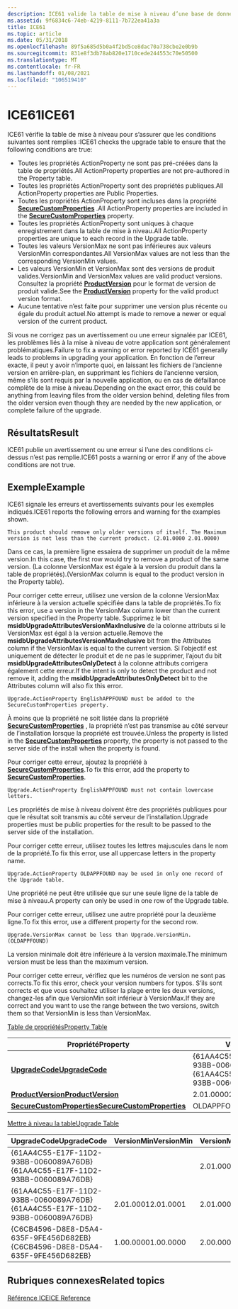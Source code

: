 ```yaml
---
description: ICE61 valide la table de mise à niveau d’une base de données Windows Installer.
ms.assetid: 9f6834c6-74eb-4219-8111-7b722ea41a3a
title: ICE61
ms.topic: article
ms.date: 05/31/2018
ms.openlocfilehash: 89f5a685d5b0a4f2bd5ce8dac70a738cbe2e0b9b
ms.sourcegitcommit: 831e8f3db78ab820e1710cede244553c70e50500
ms.translationtype: MT
ms.contentlocale: fr-FR
ms.lasthandoff: 01/08/2021
ms.locfileid: "106519410"
---
```

# <a name="ice61"></a><span data-ttu-id="1a965-103">ICE61</span><span class="sxs-lookup"><span data-stu-id="1a965-103">ICE61</span></span>

<span data-ttu-id="1a965-104">ICE61 vérifie la table de mise à niveau pour s’assurer que les conditions suivantes sont remplies :</span><span class="sxs-lookup"><span data-stu-id="1a965-104">ICE61 checks the upgrade table to ensure that the following conditions are true:</span></span>

-   <span data-ttu-id="1a965-105">Toutes les propriétés ActionProperty ne sont pas pré-créées dans la table de propriétés.</span><span class="sxs-lookup"><span data-stu-id="1a965-105">All ActionProperty properties are not pre-authored in the Property table.</span></span>
-   <span data-ttu-id="1a965-106">Toutes les propriétés ActionProperty sont des propriétés publiques.</span><span class="sxs-lookup"><span data-stu-id="1a965-106">All ActionProperty properties are Public Properties.</span></span>
-   <span data-ttu-id="1a965-107">Toutes les propriétés ActionProperty sont incluses dans la propriété [**SecureCustomProperties**](securecustomproperties.md) .</span><span class="sxs-lookup"><span data-stu-id="1a965-107">All ActionProperty properties are included in the [**SecureCustomProperties**](securecustomproperties.md) property.</span></span>
-   <span data-ttu-id="1a965-108">Toutes les propriétés ActionProperty sont uniques à chaque enregistrement dans la table de mise à niveau.</span><span class="sxs-lookup"><span data-stu-id="1a965-108">All ActionProperty properties are unique to each record in the Upgrade table.</span></span>
-   <span data-ttu-id="1a965-109">Toutes les valeurs VersionMax ne sont pas inférieures aux valeurs VersionMin correspondantes.</span><span class="sxs-lookup"><span data-stu-id="1a965-109">All VersionMax values are not less than the corresponding VersionMin values.</span></span>
-   <span data-ttu-id="1a965-110">Les valeurs VersionMin et VersionMax sont des versions de produit valides.</span><span class="sxs-lookup"><span data-stu-id="1a965-110">VersionMin and VersionMax values are valid product versions.</span></span> <span data-ttu-id="1a965-111">Consultez la propriété [**ProductVersion**](productversion.md) pour le format de version de produit valide.</span><span class="sxs-lookup"><span data-stu-id="1a965-111">See the [**ProductVersion**](productversion.md) property for the valid product version format.</span></span>
-   <span data-ttu-id="1a965-112">Aucune tentative n’est faite pour supprimer une version plus récente ou égale du produit actuel.</span><span class="sxs-lookup"><span data-stu-id="1a965-112">No attempt is made to remove a newer or equal version of the current product.</span></span>

<span data-ttu-id="1a965-113">Si vous ne corrigez pas un avertissement ou une erreur signalée par ICE61, les problèmes liés à la mise à niveau de votre application sont généralement problématiques.</span><span class="sxs-lookup"><span data-stu-id="1a965-113">Failure to fix a warning or error reported by ICE61 generally leads to problems in upgrading your application.</span></span> <span data-ttu-id="1a965-114">En fonction de l’erreur exacte, il peut y avoir n’importe quoi, en laissant les fichiers de l’ancienne version en arrière-plan, en supprimant les fichiers de l’ancienne version, même s’ils sont requis par la nouvelle application, ou en cas de défaillance complète de la mise à niveau.</span><span class="sxs-lookup"><span data-stu-id="1a965-114">Depending on the exact error, this could be anything from leaving files from the older version behind, deleting files from the older version even though they are needed by the new application, or complete failure of the upgrade.</span></span>

## <a name="result"></a><span data-ttu-id="1a965-115">Résultats</span><span class="sxs-lookup"><span data-stu-id="1a965-115">Result</span></span>

<span data-ttu-id="1a965-116">ICE61 publie un avertissement ou une erreur si l’une des conditions ci-dessus n’est pas remplie.</span><span class="sxs-lookup"><span data-stu-id="1a965-116">ICE61 posts a warning or error if any of the above conditions are not true.</span></span>

## <a name="example"></a><span data-ttu-id="1a965-117">Exemple</span><span class="sxs-lookup"><span data-stu-id="1a965-117">Example</span></span>

<span data-ttu-id="1a965-118">ICE61 signale les erreurs et avertissements suivants pour les exemples indiqués.</span><span class="sxs-lookup"><span data-stu-id="1a965-118">ICE61 reports the following errors and warning for the examples shown.</span></span>

``` syntax
This product should remove only older versions of itself. The Maximum version is not less than the current product. (2.01.0000 2.01.0000)
```

<span data-ttu-id="1a965-119">Dans ce cas, la première ligne essaiera de supprimer un produit de la même version.</span><span class="sxs-lookup"><span data-stu-id="1a965-119">In this case, the first row would try to remove a product of the same version.</span></span> <span data-ttu-id="1a965-120">(La colonne VersionMax est égale à la version du produit dans la table de propriétés).</span><span class="sxs-lookup"><span data-stu-id="1a965-120">(VersionMax column is equal to the product version in the Property table).</span></span>

<span data-ttu-id="1a965-121">Pour corriger cette erreur, utilisez une version de la colonne VersionMax inférieure à la version actuelle spécifiée dans la table de propriétés.</span><span class="sxs-lookup"><span data-stu-id="1a965-121">To fix this error, use a version in the VersionMax column lower than the current version specified in the Property table.</span></span> <span data-ttu-id="1a965-122">Supprimez le bit **msidbUpgradeAttributesVersionMaxInclusive** de la colonne attributs si le VersionMax est égal à la version actuelle.</span><span class="sxs-lookup"><span data-stu-id="1a965-122">Remove the **msidbUpgradeAttributesVersionMaxInclusive** bit from the Attributes column if the VersionMax is equal to the current version.</span></span> <span data-ttu-id="1a965-123">Si l’objectif est uniquement de détecter le produit et de ne pas le supprimer, l’ajout du bit **msidbUpgradeAttributesOnlyDetect** à la colonne attributs corrigera également cette erreur.</span><span class="sxs-lookup"><span data-stu-id="1a965-123">If the intent is only to detect the product and not remove it, adding the **msidbUpgradeAttributesOnlyDetect** bit to the Attributes column will also fix this error.</span></span>

``` syntax
Upgrade.ActionProperty EnglishAPPFOUND must be added to the SecureCustomProperties property.
```

<span data-ttu-id="1a965-124">À moins que la propriété ne soit listée dans la propriété [**SecureCustomProperties**](securecustomproperties.md) , la propriété n’est pas transmise au côté serveur de l’installation lorsque la propriété est trouvée.</span><span class="sxs-lookup"><span data-stu-id="1a965-124">Unless the property is listed in the [**SecureCustomProperties**](securecustomproperties.md) property, the property is not passed to the server side of the install when the property is found.</span></span>

<span data-ttu-id="1a965-125">Pour corriger cette erreur, ajoutez la propriété à [**SecureCustomProperties**](securecustomproperties.md).</span><span class="sxs-lookup"><span data-stu-id="1a965-125">To fix this error, add the property to [**SecureCustomProperties**](securecustomproperties.md).</span></span>

``` syntax
Upgrade.ActionProperty EnglishAPPFOUND must not contain lowercase letters.
```

<span data-ttu-id="1a965-126">Les propriétés de mise à niveau doivent être des propriétés publiques pour que le résultat soit transmis au côté serveur de l’installation.</span><span class="sxs-lookup"><span data-stu-id="1a965-126">Upgrade properties must be public properties for the result to be passed to the server side of the installation.</span></span>

<span data-ttu-id="1a965-127">Pour corriger cette erreur, utilisez toutes les lettres majuscules dans le nom de la propriété.</span><span class="sxs-lookup"><span data-stu-id="1a965-127">To fix this error, use all uppercase letters in the property name.</span></span>

``` syntax
Upgrade.ActionProperty OLDAPPFOUND may be used in only one record of the Upgrade table.
```

<span data-ttu-id="1a965-128">Une propriété ne peut être utilisée que sur une seule ligne de la table de mise à niveau.</span><span class="sxs-lookup"><span data-stu-id="1a965-128">A property can only be used in one row of the Upgrade table.</span></span>

<span data-ttu-id="1a965-129">Pour corriger cette erreur, utilisez une autre propriété pour la deuxième ligne.</span><span class="sxs-lookup"><span data-stu-id="1a965-129">To fix this error, use a different property for the second row.</span></span>

``` syntax
Upgrade.VersionMax cannot be less than Upgrade.VersionMin. (OLDAPPFOUND)
```

<span data-ttu-id="1a965-130">La version minimale doit être inférieure à la version maximale.</span><span class="sxs-lookup"><span data-stu-id="1a965-130">The minimum version must be less than the maximum version.</span></span>

<span data-ttu-id="1a965-131">Pour corriger cette erreur, vérifiez que les numéros de version ne sont pas corrects.</span><span class="sxs-lookup"><span data-stu-id="1a965-131">To fix this error, check your version numbers for typos.</span></span> <span data-ttu-id="1a965-132">S’ils sont corrects et que vous souhaitez utiliser la plage entre les deux versions, changez-les afin que VersionMin soit inférieur à VersionMax.</span><span class="sxs-lookup"><span data-stu-id="1a965-132">If they are correct and you want to use the range between the two versions, switch them so that VersionMin is less than VersionMax.</span></span>

[<span data-ttu-id="1a965-133">Table de propriétés</span><span class="sxs-lookup"><span data-stu-id="1a965-133">Property Table</span></span>](property-table.md)



| <span data-ttu-id="1a965-134">Propriété</span><span class="sxs-lookup"><span data-stu-id="1a965-134">Property</span></span>                                                 | <span data-ttu-id="1a965-135">Valeur</span><span class="sxs-lookup"><span data-stu-id="1a965-135">Value</span></span>                                  |
|----------------------------------------------------------|----------------------------------------|
| [<span data-ttu-id="1a965-136">**UpgradeCode**</span><span class="sxs-lookup"><span data-stu-id="1a965-136">**UpgradeCode**</span></span>](upgradecode.md)                       | <span data-ttu-id="1a965-137">{61AA4C55-E17F-11D2-93BB-0060089A76DB}</span><span class="sxs-lookup"><span data-stu-id="1a965-137">{61AA4C55-E17F-11D2-93BB-0060089A76DB}</span></span> |
| [<span data-ttu-id="1a965-138">**ProductVersion**</span><span class="sxs-lookup"><span data-stu-id="1a965-138">**ProductVersion**</span></span>](productversion.md)                 | <span data-ttu-id="1a965-139">2.01.0000</span><span class="sxs-lookup"><span data-stu-id="1a965-139">2.01.0000</span></span>                              |
| [<span data-ttu-id="1a965-140">**SecureCustomProperties**</span><span class="sxs-lookup"><span data-stu-id="1a965-140">**SecureCustomProperties**</span></span>](securecustomproperties.md) | <span data-ttu-id="1a965-141">OLDAPPFOUND</span><span class="sxs-lookup"><span data-stu-id="1a965-141">OLDAPPFOUND</span></span>                            |



 

[<span data-ttu-id="1a965-142">Mettre à niveau la table</span><span class="sxs-lookup"><span data-stu-id="1a965-142">Upgrade Table</span></span>](upgrade-table.md)



| <span data-ttu-id="1a965-143">UpgradeCode</span><span class="sxs-lookup"><span data-stu-id="1a965-143">UpgradeCode</span></span>                            | <span data-ttu-id="1a965-144">VersionMin</span><span class="sxs-lookup"><span data-stu-id="1a965-144">VersionMin</span></span> | <span data-ttu-id="1a965-145">VersionMax</span><span class="sxs-lookup"><span data-stu-id="1a965-145">VersionMax</span></span> | <span data-ttu-id="1a965-146">Language</span><span class="sxs-lookup"><span data-stu-id="1a965-146">Language</span></span> | <span data-ttu-id="1a965-147">Attributs</span><span class="sxs-lookup"><span data-stu-id="1a965-147">Attributes</span></span> | <span data-ttu-id="1a965-148">Supprimer</span><span class="sxs-lookup"><span data-stu-id="1a965-148">Remove</span></span>                | <span data-ttu-id="1a965-149">ActionProperty</span><span class="sxs-lookup"><span data-stu-id="1a965-149">ActionProperty</span></span>  |
|----------------------------------------|------------|------------|----------|------------|-----------------------|-----------------|
| <span data-ttu-id="1a965-150">{61AA4C55-E17F-11D2-93BB-0060089A76DB}</span><span class="sxs-lookup"><span data-stu-id="1a965-150">{61AA4C55-E17F-11D2-93BB-0060089A76DB}</span></span> |            | <span data-ttu-id="1a965-151">2.01.0000</span><span class="sxs-lookup"><span data-stu-id="1a965-151">2.01.0000</span></span>  |          | <span data-ttu-id="1a965-152">513</span><span class="sxs-lookup"><span data-stu-id="1a965-152">513</span></span>        |                       | <span data-ttu-id="1a965-153">OLDAPPFOUND</span><span class="sxs-lookup"><span data-stu-id="1a965-153">OLDAPPFOUND</span></span>     |
| <span data-ttu-id="1a965-154">{61AA4C55-E17F-11D2-93BB-0060089A76DB}</span><span class="sxs-lookup"><span data-stu-id="1a965-154">{61AA4C55-E17F-11D2-93BB-0060089A76DB}</span></span> | <span data-ttu-id="1a965-155">2.01.0001</span><span class="sxs-lookup"><span data-stu-id="1a965-155">2.01.0001</span></span>  | <span data-ttu-id="1a965-156">2.01.0000</span><span class="sxs-lookup"><span data-stu-id="1a965-156">2.01.0000</span></span>  |          |            |                       | <span data-ttu-id="1a965-157">OLDAPPFOUND</span><span class="sxs-lookup"><span data-stu-id="1a965-157">OLDAPPFOUND</span></span>     |
| <span data-ttu-id="1a965-158">{C6CB4596-D8E8-D5A4-635F-9FE456D682EB}</span><span class="sxs-lookup"><span data-stu-id="1a965-158">{C6CB4596-D8E8-D5A4-635F-9FE456D682EB}</span></span> | <span data-ttu-id="1a965-159">1.00.0000</span><span class="sxs-lookup"><span data-stu-id="1a965-159">1.00.0000</span></span>  | <span data-ttu-id="1a965-160">2.00.0000</span><span class="sxs-lookup"><span data-stu-id="1a965-160">2.00.0000</span></span>  | <span data-ttu-id="1a965-161">1033</span><span class="sxs-lookup"><span data-stu-id="1a965-161">1033</span></span>     |            | <span data-ttu-id="1a965-162">\[AppFeatureEnglish\]</span><span class="sxs-lookup"><span data-stu-id="1a965-162">\[AppFeatureEnglish\]</span></span> | <span data-ttu-id="1a965-163">EnglishAPPFOUND</span><span class="sxs-lookup"><span data-stu-id="1a965-163">EnglishAPPFOUND</span></span> |



 

## <a name="related-topics"></a><span data-ttu-id="1a965-164">Rubriques connexes</span><span class="sxs-lookup"><span data-stu-id="1a965-164">Related topics</span></span>

<dl> <dt>

[<span data-ttu-id="1a965-165">Référence ICE</span><span class="sxs-lookup"><span data-stu-id="1a965-165">ICE Reference</span></span>](ice-reference.md)
</dt> </dl>

 

 




